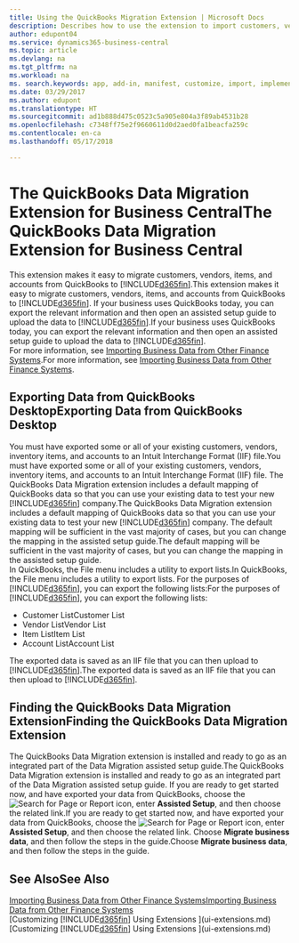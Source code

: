 ```yaml
---
title: Using the QuickBooks Migration Extension | Microsoft Docs
description: Describes how to use the extension to import customers, vendors, items, and accounts from QuickBooks Desktop to Business Central.
author: edupont04
ms.service: dynamics365-business-central
ms.topic: article
ms.devlang: na
ms.tgt_pltfrm: na
ms.workload: na
ms. search.keywords: app, add-in, manifest, customize, import, implement
ms.date: 03/29/2017
ms.author: edupont
ms.translationtype: HT
ms.sourcegitcommit: ad1b888d475c0523c5a905e804a3f89ab4531b28
ms.openlocfilehash: c7348ff75e2f9660611d0d2aed0fa1beacfa259c
ms.contentlocale: en-ca
ms.lasthandoff: 05/17/2018

---
```

# <a name="the-quickbooks-data-migration-extension-for-business-central"></a><span data-ttu-id="c95c2-103">The QuickBooks Data Migration Extension for Business Central</span><span class="sxs-lookup"><span data-stu-id="c95c2-103">The QuickBooks Data Migration Extension for Business Central</span></span>
<span data-ttu-id="c95c2-104">This extension makes it easy to migrate customers, vendors, items, and accounts from QuickBooks to [!INCLUDE[d365fin](includes/d365fin_md.md)].</span><span class="sxs-lookup"><span data-stu-id="c95c2-104">This extension makes it easy to migrate customers, vendors, items, and accounts from QuickBooks to [!INCLUDE[d365fin](includes/d365fin_md.md)].</span></span> <span data-ttu-id="c95c2-105">If your business uses QuickBooks today, you can export the relevant information and then open an assisted setup guide to upload the data to [!INCLUDE[d365fin](includes/d365fin_md.md)].</span><span class="sxs-lookup"><span data-stu-id="c95c2-105">If your business uses QuickBooks today, you can export the relevant information and then open an assisted setup guide to upload the data to [!INCLUDE[d365fin](includes/d365fin_md.md)].</span></span>  
<span data-ttu-id="c95c2-106">For more information, see [Importing Business Data from Other Finance Systems](across-import-data-configuration-packages.md).</span><span class="sxs-lookup"><span data-stu-id="c95c2-106">For more information, see [Importing Business Data from Other Finance Systems](across-import-data-configuration-packages.md).</span></span>

## <a name="exporting-data-from-quickbooks-desktop"></a><span data-ttu-id="c95c2-107">Exporting Data from QuickBooks Desktop</span><span class="sxs-lookup"><span data-stu-id="c95c2-107">Exporting Data from QuickBooks Desktop</span></span>
<span data-ttu-id="c95c2-108">You must have exported some or all of your existing customers, vendors, inventory items, and accounts to an Intuit Interchange Format (IIF) file.</span><span class="sxs-lookup"><span data-stu-id="c95c2-108">You must have exported some or all of your existing customers, vendors, inventory items, and accounts to an Intuit Interchange Format (IIF) file.</span></span> <span data-ttu-id="c95c2-109">The QuickBooks Data Migration extension includes a default mapping of QuickBooks data so that you can use your existing data to test your new [!INCLUDE[d365fin](includes/d365fin_md.md)] company.</span><span class="sxs-lookup"><span data-stu-id="c95c2-109">The QuickBooks Data Migration extension includes a default mapping of QuickBooks data so that you can use your existing data to test your new [!INCLUDE[d365fin](includes/d365fin_md.md)] company.</span></span> <span data-ttu-id="c95c2-110">The default mapping will be sufficient in the vast majority of cases, but you can change the mapping in the assisted setup guide.</span><span class="sxs-lookup"><span data-stu-id="c95c2-110">The default mapping will be sufficient in the vast majority of cases, but you can change the mapping in the assisted setup guide.</span></span>  
<span data-ttu-id="c95c2-111">In QuickBooks, the File menu includes a utility to export lists.</span><span class="sxs-lookup"><span data-stu-id="c95c2-111">In QuickBooks, the File menu includes a utility to export lists.</span></span> <span data-ttu-id="c95c2-112">For the purposes of [!INCLUDE[d365fin](includes/d365fin_md.md)], you can export the following lists:</span><span class="sxs-lookup"><span data-stu-id="c95c2-112">For the purposes of [!INCLUDE[d365fin](includes/d365fin_md.md)], you can export the following lists:</span></span>

* <span data-ttu-id="c95c2-113">Customer List</span><span class="sxs-lookup"><span data-stu-id="c95c2-113">Customer List</span></span>  
* <span data-ttu-id="c95c2-114">Vendor List</span><span class="sxs-lookup"><span data-stu-id="c95c2-114">Vendor List</span></span>  
* <span data-ttu-id="c95c2-115">Item List</span><span class="sxs-lookup"><span data-stu-id="c95c2-115">Item List</span></span>  
* <span data-ttu-id="c95c2-116">Account List</span><span class="sxs-lookup"><span data-stu-id="c95c2-116">Account List</span></span>  

<span data-ttu-id="c95c2-117">The exported data is saved as an IIF file that you can then upload to [!INCLUDE[d365fin](includes/d365fin_md.md)].</span><span class="sxs-lookup"><span data-stu-id="c95c2-117">The exported data is saved as an IIF file that you can then upload to [!INCLUDE[d365fin](includes/d365fin_md.md)].</span></span>

## <a name="finding-the-quickbooks-data-migration-extension"></a><span data-ttu-id="c95c2-118">Finding the QuickBooks Data Migration Extension</span><span class="sxs-lookup"><span data-stu-id="c95c2-118">Finding the QuickBooks Data Migration Extension</span></span>
<span data-ttu-id="c95c2-119">The QuickBooks Data Migration extension is installed and ready to go as an integrated part of the Data Migration assisted setup guide.</span><span class="sxs-lookup"><span data-stu-id="c95c2-119">The QuickBooks Data Migration extension is installed and ready to go as an integrated part of the Data Migration assisted setup guide.</span></span> <span data-ttu-id="c95c2-120">If you are ready to get started now, and have exported your data from QuickBooks, choose the ![Search for Page or Report](media/ui-search/search_small.png "Search for Page or Report icon") icon, enter **Assisted Setup**, and then choose the related link.</span><span class="sxs-lookup"><span data-stu-id="c95c2-120">If you are ready to get started now, and have exported your data from QuickBooks, choose the ![Search for Page or Report](media/ui-search/search_small.png "Search for Page or Report icon") icon, enter **Assisted Setup**, and then choose the related link.</span></span> <span data-ttu-id="c95c2-121">Choose **Migrate business data**, and then follow the steps in the guide.</span><span class="sxs-lookup"><span data-stu-id="c95c2-121">Choose **Migrate business data**, and then follow the steps in the guide.</span></span>  

## <a name="see-also"></a><span data-ttu-id="c95c2-122">See Also</span><span class="sxs-lookup"><span data-stu-id="c95c2-122">See Also</span></span>
[<span data-ttu-id="c95c2-123">Importing Business Data from Other Finance Systems</span><span class="sxs-lookup"><span data-stu-id="c95c2-123">Importing Business Data from Other Finance Systems</span></span>](across-import-data-configuration-packages.md)  
<span data-ttu-id="c95c2-124">[Customizing [!INCLUDE[d365fin](includes/d365fin_md.md)] Using Extensions ](ui-extensions.md)</span><span class="sxs-lookup"><span data-stu-id="c95c2-124">[Customizing [!INCLUDE[d365fin](includes/d365fin_md.md)] Using Extensions ](ui-extensions.md)</span></span>  


